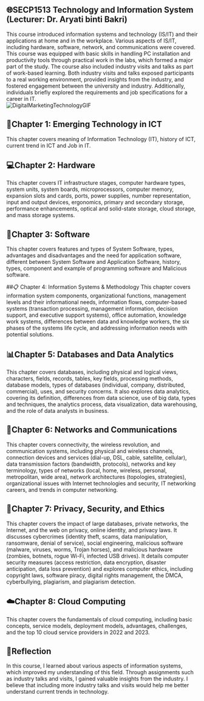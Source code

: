 ## 🌐SECP1513 Technology and Information System (Lecturer: Dr. Aryati binti Bakri)
This course introduced information systems and technology (IS/IT) and their applications at home and in the workplace. Various aspects of IS/IT, including hardware, software, network, and communications were covered. This course was equipped with basic skills in handling PC installation and productivity tools through practical work in the labs, which formed a major part of the study. The course also included industry visits and talks as part of work-based learning. Both industry visits and talks exposed participants to a real working environment, provided insights from the industry, and fostered engagement between the university and industry. Additionally, individuals briefly explored the requirements and job specifications for a career in IT.
<br> 
![DigitalMarketingTechnologyGIF](https://github.com/user-attachments/assets/6e0e2737-fe47-4e5d-8796-3d44119b3c7e)


## 🤔Chapter 1: Emerging Technology in ICT
This chapter covers meaning of Information Technology (IT), history of ICT, current trend in ICT and Job in IT.

## 💻Chapter 2: Hardware
This chapter covers IT infrastructure stages, computer hardware types, system units, system boards, microprocessors, computer memory, expansion slots and cards, ports, power supplies, number representation, input and output devices, ergonomics, primary and secondary storage, performance enhancements, optical and solid-state storage, cloud storage, and mass storage systems.

## 📝Chapter 3: Software
This chapter covers features and types of System Software, types, advantages and disadvantages and the need for application software, different between System Software and Application Software, history, types, component and example of programming software and Malicious software.

##📋 Chapter 4: Information Systems & Methodology
This chapter covers information system components, organizational functions, management levels and their informational needs, information flows, computer-based systems (transaction processing, management information, decision support, and executive support systems), office automation, knowledge work systems, differences between data and knowledge workers, the six phases of the systems life cycle, and addressing information needs with potential solutions.  

## 📊Chapter 5: Databases and Data Analytics
This chapter covers databases, including physical and logical views, characters, fields, records, tables, key fields, processing methods, database models, types of databases (individual, company, distributed, commercial), uses, and security concerns. It also explores data analytics, covering its definition, differences from data science, use of big data, types and techniques, the analytics process, data visualization, data warehousing, and the role of data analysts in business.

## 🛜Chapter 6: Networks and Communications
This chapter covers connectivity, the wireless revolution, and communication systems, including physical and wireless channels, connection devices and services (dial-up, DSL, cable, satellite, cellular), data transmission factors (bandwidth, protocols), networks and key terminology, types of networks (local, home, wireless, personal, metropolitan, wide area), network architectures (topologies, strategies), organizational issues with Internet technologies and security, IT networking careers, and trends in computer networking.

## 🔏Chapter 7: Privacy, Security, and Ethics
This chapter covers the impact of large databases, private networks, the Internet, and the web on privacy, online identity, and privacy laws. It discusses cybercrimes (identity theft, scams, data manipulation, ransomware, denial of service), social engineering, malicious software (malware, viruses, worms, Trojan horses), and malicious hardware (zombies, botnets, rogue Wi-Fi, infected USB drives). It details computer security measures (access restriction, data encryption, disaster anticipation, data loss prevention) and explores computer ethics, including copyright laws, software piracy, digital rights management, the DMCA, cyberbullying, plagiarism, and plagiarism detection.

## ☁️Chapter 8: Cloud Computing
This chapter covers the fundamentals of cloud computing, including basic concepts, service models, deployment models, advantages, challenges, and the top 10 cloud service providers in 2022 and 2023.

## 🤔Reflection
In this course, I learned about various aspects of information systems, which improved my understanding of this field. Through assignments such as industry talks and visits, I gained valuable insights from the industry. I believe that including more industry talks and visits would help me better understand current trends in technology.


